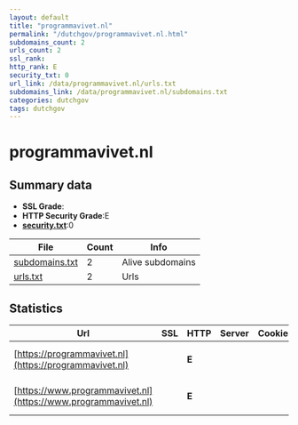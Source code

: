 ```yaml
---
layout: default
title: "programmavivet.nl"
permalink: "/dutchgov/programmavivet.nl.html"
subdomains_count: 2
urls_count: 2
ssl_rank: 
http_rank: E
security_txt: 0
url_link: /data/programmavivet.nl/urls.txt
subdomains_link: /data/programmavivet.nl/subdomains.txt
categories: dutchgov
tags: dutchgov
---
```



# programmavivet.nl
## Summary data


 - **SSL Grade**:
 - **HTTP Security Grade**:E
 - **[security.txt](https://www.digitaleoverheid.nl/nieuws/standaard-security-txt-nu-verplicht-voor-overheid/)**:0


| File       | Count | Info |
|------------|-------|------|
|[subdomains.txt](/DutchGovScope/data/programmavivet.nl/subdomains.txt)|2|Alive subdomains|
|[urls.txt](/DutchGovScope/data/programmavivet.nl/urls.txt)|2|Urls|


## Statistics


| Url | SSL | HTTP | Server | Cookie | HSTS | CORS | CTO | CSP | XFO | XXP | RP |FP| Tech |Title |
|--------|-------|-------|------|------|------|------|------|------|------|------|------|------|------|------|
|[https://programmavivet.nl](https://programmavivet.nl)| | **E**|| | | | | | | | :white_check_mark: | |HSTS Microsoft ASP.NET|Object moved|
|[https://www.programmavivet.nl](https://www.programmavivet.nl)| | **E**|| | | | | | | | :white_check_mark: | |HSTS Microsoft ASP.NET|Object moved|


